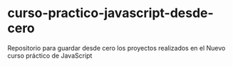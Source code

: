 # curso-practico-javascript-desde-cero
Repositorio para guardar desde cero los proyectos realizados en el Nuevo curso práctico de JavaScript
